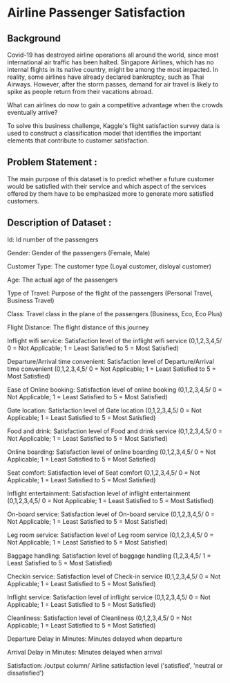 # Airline Passenger Satisfaction

## Background
Covid-19 has destroyed airline operations all around the world, since most international air traffic has been halted. Singapore Airlines, which has no internal flights in its native country, might be among the most impacted. In reality, some airlines have already declared bankruptcy, such as Thai Airways. However, after the storm passes, demand for air travel is likely to spike as people return from their vacations abroad.

What can airlines do now to gain a competitive advantage when the crowds eventually arrive?

To solve this business challenge, Kaggle's flight satisfaction survey data is used to construct a classification model that identifies the important elements that contribute to customer satisfaction.

## Problem Statement :
The main purpose of this dataset is to predict whether a future customer would be satisfied with their service and which aspect of the services offered by them have to be emphasized more to generate more satisfied customers.

## Description of Dataset :
Id: Id number of the passengers

Gender: Gender of the passengers (Female, Male)

Customer Type: The customer type (Loyal customer, disloyal customer)

Age: The actual age of the passengers

Type of Travel: Purpose of the flight of the passengers (Personal Travel, Business Travel)

Class: Travel class in the plane of the passengers (Business, Eco, Eco Plus)

Flight Distance: The flight distance of this journey

Inflight wifi service: Satisfaction level of the inflight wifi service (0,1,2,3,4,5/ 0 = Not Applicable; 1 = Least Satisfied to 5 = Most Satisfied)

Departure/Arrival time convenient: Satisfaction level of Departure/Arrival time convenient (0,1,2,3,4,5/ 0 = Not Applicable; 1 = Least Satisfied to 5 = Most Satisfied)

Ease of Online booking: Satisfaction level of online booking (0,1,2,3,4,5/ 0 = Not Applicable; 1 = Least Satisfied to 5 = Most Satisfied)

Gate location: Satisfaction level of Gate location (0,1,2,3,4,5/ 0 = Not Applicable; 1 = Least Satisfied to 5 = Most Satisfied)

Food and drink: Satisfaction level of Food and drink service (0,1,2,3,4,5/ 0 = Not Applicable; 1 = Least Satisfied to 5 = Most Satisfied)

Online boarding: Satisfaction level of online boarding (0,1,2,3,4,5/ 0 = Not Applicable; 1 = Least Satisfied to 5 = Most Satisfied)

Seat comfort: Satisfaction level of Seat comfort (0,1,2,3,4,5/ 0 = Not Applicable; 1 = Least Satisfied to 5 = Most Satisfied)

Inflight entertainment: Satisfaction level of inflight entertainment (0,1,2,3,4,5/ 0 = Not Applicable; 1 = Least Satisfied to 5 = Most Satisfied)

On-board service: Satisfaction level of On-board service (0,1,2,3,4,5/ 0 = Not Applicable; 1 = Least Satisfied to 5 = Most Satisfied)

Leg room service: Satisfaction level of Leg room service (0,1,2,3,4,5/ 0 = Not Applicable; 1 = Least Satisfied to 5 = Most Satisfied)

Baggage handling: Satisfaction level of baggage handling (1,2,3,4,5/ 1 = Least Satisfied to 5 = Most Satisfied)

Checkin service: Satisfaction level of Check-in service (0,1,2,3,4,5/ 0 = Not Applicable; 1 = Least Satisfied to 5 = Most Satisfied)

Inflight service: Satisfaction level of inflight service (0,1,2,3,4,5/ 0 = Not Applicable; 1 = Least Satisfied to 5 = Most Satisfied)

Cleanliness: Satisfaction level of Cleanliness (0,1,2,3,4,5/ 0 = Not Applicable; 1 = Least Satisfied to 5 = Most Satisfied)

Departure Delay in Minutes: Minutes delayed when departure

Arrival Delay in Minutes: Minutes delayed when arrival

Satisfaction: /output column/ Airline satisfaction level ('satisfied', 'neutral or dissatisfied')
